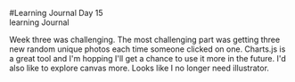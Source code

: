 #Learning Journal Day 15    
learning Journal  

Week three was challenging. The most challenging part was getting three new random unique photos each time someone clicked on one. Charts.js is a great tool and I'm hopping I'll get a chance to use it more in the future. I'd also like to explore canvas more. Looks like I no longer need illustrator.
